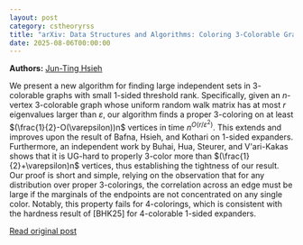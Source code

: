 ```yaml
---
layout: post
category: cstheoryrss
title: "arXiv: Data Structures and Algorithms: Coloring 3-Colorable Graphs with Low Threshold Rank"
date: 2025-08-06T00:00:00
---
```


**Authors:** [Jun-Ting Hsieh](https://dblp.uni-trier.de/search?q=Jun-Ting+Hsieh)

We present a new algorithm for finding large independent sets in
$3$-colorable graphs with small $1$-sided threshold rank. Specifically, given
an $n$-vertex $3$-colorable graph whose uniform random walk matrix has at most
$r$ eigenvalues larger than $\varepsilon$, our algorithm finds a proper
$3$-coloring on at least $(\frac{1}{2}-O(\varepsilon))n$ vertices in time
$n^{O(r/\varepsilon^2)}$. This extends and improves upon the result of Bafna,
Hsieh, and Kothari on $1$-sided expanders. Furthermore, an independent work by
Buhai, Hua, Steurer, and V\'ari-Kakas shows that it is UG-hard to properly
$3$-color more than $(\frac{1}{2}+\varepsilon)n$ vertices, thus establishing
the tightness of our result.
Our proof is short and simple, relying on the observation that for any
distribution over proper $3$-colorings, the correlation across an edge must be
large if the marginals of the endpoints are not concentrated on any single
color. Notably, this property fails for $4$-colorings, which is consistent with
the hardness result of [BHK25] for $4$-colorable $1$-sided expanders.

[Read original post](http://arxiv.org/abs/2508.03093v1)
